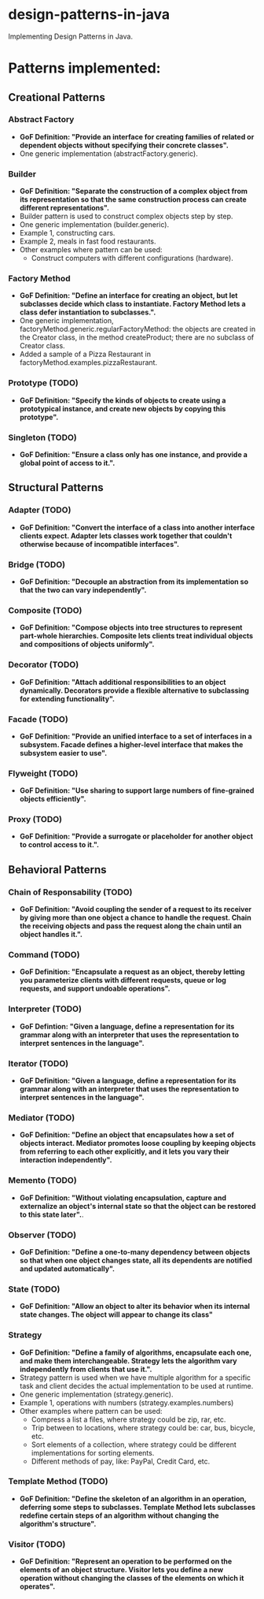 # design-patterns-in-java

Implementing Design Patterns in Java.

# Patterns implemented:

## Creational Patterns

### Abstract Factory

- **GoF Definition: "Provide an interface for creating families of related or dependent objects without specifying their concrete classes".**
- One generic implementation (abstractFactory.generic).

### Builder

- **GoF Definition: "Separate the construction of a complex object from its representation so that the same construction process can create different representations".**
- Builder pattern is used to construct complex objects step by step.
- One generic implementation (builder.generic).
- Example 1, constructing cars.
- Example 2, meals in fast food restaurants.
- Other examples where pattern can be used:
    - Construct computers with different configurations (hardware).
    
### Factory Method

- **GoF Definition: "Define an interface for creating an object, but let subclasses decide which class to instantiate. Factory Method lets a class defer instantiation to subclasses.".**    
- One generic implementation, factoryMethod.generic.regularFactoryMethod: the objects are created in the Creator class, in the method createProduct; there are no subclass of Creator class.
- Added a sample of a Pizza Restaurant in factoryMethod.examples.pizzaRestaurant.

### Prototype (TODO)

- **GoF Definition: "Specify the kinds of objects to create using a prototypical instance, and create new objects by copying this prototype".**

### Singleton (TODO)

- **GoF Definition: "Ensure a class only has one instance, and provide a global point of access to it.".**

## Structural Patterns

### Adapter (TODO)

- **GoF Definition: "Convert the interface of a class into another interface clients expect. Adapter lets classes work together that couldn't otherwise because of incompatible interfaces".**

### Bridge (TODO)

- **GoF Definition: "Decouple an abstraction from its implementation so that the two can vary independently".**

### Composite (TODO)

- **GoF Definition: "Compose objects into tree structures to represent part-whole hierarchies. Composite lets clients treat individual objects and compositions of objects uniformly".**

### Decorator (TODO)

- **GoF Definition: "Attach additional responsibilities to an object dynamically. Decorators provide a flexible alternative to subclassing for extending functionality".**

### Facade (TODO)

- **GoF Definition: "Provide an unified interface to a set of interfaces in a subsystem. Facade defines a higher-level interface that makes the subsystem easier to use".**

### Flyweight (TODO)

- **GoF Definition: "Use sharing to support large numbers of fine-grained objects efficiently".**

### Proxy (TODO)

- **GoF Definition: "Provide a surrogate or placeholder for another object to control access to it.".**

## Behavioral Patterns

### Chain of Responsability (TODO)

- **GoF Definition: "Avoid coupling the sender of a request to its receiver by giving more than one object a chance to handle the request. Chain the receiving objects and pass the request along the chain until an object handles it.".**

### Command (TODO)

- **GoF Definition: "Encapsulate a request as an object, thereby letting you parameterize clients with different requests, queue or log requests, and support undoable operations".**

### Interpreter (TODO)

- **GoF Defintion: "Given a language, define a representation for its grammar along with an interpreter that uses the representation to interpret sentences in the language".**

### Iterator (TODO)

- **GoF Definition: "Given a language, define a representation for its grammar along with an interpreter that uses the representation to interpret sentences in the language".**

### Mediator (TODO)

- **GoF Definition: "Define an object that encapsulates how a set of objects interact. Mediator promotes loose coupling by keeping objects from referring to each other explicitly, and it lets you vary their interaction independently".**

### Memento (TODO)

- **GoF Definition: "Without violating encapsulation, capture and externalize an object's internal state so that the object can be restored to this state later".**.

### Observer (TODO)

- **GoF Definition: "Define a one-to-many dependency between objects so that when one object changes state, all its dependents are notified and updated automatically".**

### State (TODO)

- **GoF Definition: "Allow an object to alter its behavior when its internal state changes. The object will appear to change its class"**

### Strategy

- **GoF Definition: "Define a family of algorithms, encapsulate each one, and make them interchangeable. Strategy lets the algorithm vary independently from clients that use it.".**
- Strategy pattern is used when we have multiple algorithm for a specific task and client decides the actual implementation to be used at runtime.
- One generic implementation (strategy.generic).
- Example 1, operations with numbers (strategy.examples.numbers)
- Other examples where pattern can be used:
    - Compress a list a files, where strategy could be zip, rar, etc.
    - Trip between to locations, where strategy could be: car, bus, bicycle, etc.
    - Sort elements of a collection, where strategy could be different implementations for sorting elements.
    - Different methods of pay, like: PayPal, Credit Card, etc.

### Template Method (TODO)

- **GoF Definition: "Define the skeleton of an algorithm in an operation, deferring some steps to subclasses. Template Method lets subclasses redefine certain steps of an algorithm without changing the algorithm's structure".**

### Visitor (TODO)

- **GoF Definition: "Represent an operation to be performed on the elements of an object structure. Visitor lets you define a new operation without changing the classes of the elements on which it operates".**



